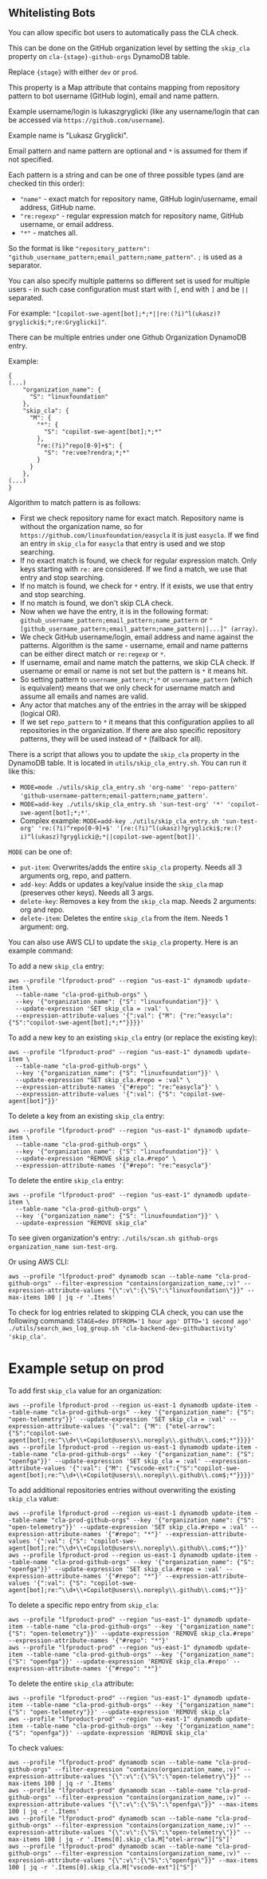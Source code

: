 ## Whitelisting Bots

You can allow specific bot users to automatically pass the CLA check.

This can be done on the GitHub organization level by setting the `skip_cla` property on `cla-{stage}-github-orgs` DynamoDB table.

Replace `{stage}` with either `dev` or `prod`.

This property is a Map attribute that contains mapping from repository pattern to bot username (GitHub login), email and name pattern.

Example username/login is lukaszgryglicki (like any username/login that can be accessed via `https://github.com/username`).

Example name is "Lukasz Gryglicki".

Email pattern and name pattern are optional and `*` is assumed for them if not specified.

Each pattern is a string and can be one of three possible types (and are checked tin this order):
- `"name"` - exact match for repository name, GitHub login/username, email address, GitHub name.
- `"re:regexp"` - regular expression match for repository name, GitHub username, or email address.
- `"*"` - matches all.

So the format is like `"repository_pattern": "github_username_pattern;email_pattern;name_pattern"`. `;` is used as a separator.

You can also specify multiple patterns so different set is used for multiple users - in such case configuration must start with `[`, end with `]` and be `||` separated.

For example: `"[copilot-swe-agent[bot];*;*||re:(?i)^l(ukasz)?gryglicki$;*;re:Gryglicki]"`.

There can be multiple entries under one Github Organization DynamoDB entry.

Example:
```
{
(...)
    "organization_name": {
      "S": "linuxfoundation"
    },
    "skip_cla": {
      "M": {
        "*": {
          "S": "copilot-swe-agent[bot];*;*"
        },
        "re:(?i)^repo[0-9]+$": {
          "S": "re:vee?rendra;*;*"
        }
      }
    },
(...)
}
```

Algorithm to match pattern is as follows:
- First we check repository name for exact match. Repository name is without the organization name, so for `https://github.com/linuxfoundation/easycla` it is just `easycla`. If we find an entry in `skip_cla` for `easycla` that entry is used and we stop searching.
- If no exact match is found, we check for regular expression match. Only keys starting with `re:` are considered. If we find a match, we use that entry and stop searching.
- If no match is found, we check for `*` entry. If it exists, we use that entry and stop searching.
- If no match is found, we don't skip CLA check.
- Now when we have the entry, it is in the following format: `github_username_pattern;email_pattern;name_pattern` or `"[github_username_pattern;email_pattern;name_pattern||...]" (array)`.
- We check GitHub username/login, email address and name against the patterns. Algorithm is the same - username, email and name patterns can be either direct match or `re:regexp` or `*`.
- If username, email and name match the patterns, we skip CLA check. If username or email or name is not set but the pattern is `*` it means hit.
- So setting pattern to `username_pattern;*;*` or `username_pattern` (which is equivalent) means that we only check for username match and assume all emails and names are valid.
- Any actor that matches any of the entries in the array will be skipped (logical OR).
- If we set `repo_pattern` to `*` it means that this configuration applies to all repositories in the organization. If there are also specific repository patterns, they will be used instead of `*` (fallback for all).


There is a script that allows you to update the `skip_cla` property in the DynamoDB table. It is located in `utils/skip_cla_entry.sh`. You can run it like this:
- `` MODE=mode ./utils/skip_cla_entry.sh 'org-name' 'repo-pattern' 'github-username-pattern;email-pattern;name_pattern' ``.
- `` MODE=add-key ./utils/skip_cla_entry.sh 'sun-test-org' '*' 'copilot-swe-agent[bot];*;*' ``.
- Complex example: `` MODE=add-key ./utils/skip_cla_entry.sh 'sun-test-org' 're:(?i)^repo[0-9]+$' '[re:(?i)^l(ukasz)?gryglicki$;re:(?i)^l(ukasz)?gryglicki@;*||copilot-swe-agent[bot]]' ``.

`MODE` can be one of:
- `put-item`: Overwrites/adds the entire `skip_cla` property. Needs all 3 arguments org, repo, and pattern.
- `add-key`: Adds or updates a key/value inside the `skip_cla` map (preserves other keys). Needs all 3 args.
- `delete-key`: Removes a key from the `skip_cla` map. Needs 2 arguments: org and repo.
- `delete-item`: Deletes the entire `skip_cla` from the item. Needs 1 argument: org.


You can also use AWS CLI to update the `skip_cla` property. Here is an example command:

To add a new `skip_cla` entry:

```
aws --profile "lfproduct-prod" --region "us-east-1" dynamodb update-item \
  --table-name "cla-prod-github-orgs" \
  --key '{"organization_name": {"S": "linuxfoundation"}}' \
  --update-expression 'SET skip_cla = :val' \
  --expression-attribute-values '{":val": {"M": {"re:^easycla":{"S":"copilot-swe-agent[bot];*;*"}}}}'
```

To add a new key to an existing `skip_cla` entry (or replace the existing key):

```
aws --profile "lfproduct-prod" --region "us-east-1" dynamodb update-item \
  --table-name "cla-prod-github-orgs" \
  --key '{"organization_name": {"S": "linuxfoundation"}}' \
  --update-expression "SET skip_cla.#repo = :val" \
  --expression-attribute-names '{"#repo": "re:^easycla"}' \
  --expression-attribute-values '{":val": {"S": "copilot-swe-agent[bot]"}}'
```

To delete a key from an existing `skip_cla` entry:

```
aws --profile "lfproduct-prod" --region "us-east-1" dynamodb update-item \
  --table-name "cla-prod-github-orgs" \
  --key '{"organization_name": {"S": "linuxfoundation"}}' \
  --update-expression "REMOVE skip_cla.#repo" \
  --expression-attribute-names '{"#repo": "re:^easycla"}'
```

To delete the entire `skip_cla` entry:

```
aws --profile "lfproduct-prod" --region "us-east-1" dynamodb update-item \
  --table-name "cla-prod-github-orgs" \
  --key '{"organization_name": {"S": "linuxfoundation"}}' \
  --update-expression "REMOVE skip_cla"
```

To see given organization's entry: `./utils/scan.sh github-orgs organization_name sun-test-org`.

Or using AWS CLI:

```
aws --profile "lfproduct-prod" dynamodb scan --table-name "cla-prod-github-orgs" --filter-expression "contains(organization_name,:v)" --expression-attribute-values "{\":v\":{\"S\":\"linuxfoundation\"}}" --max-items 100 | jq -r '.Items'
```

To check for log entries related to skipping CLA check, you can use the following command: `` STAGE=dev DTFROM='1 hour ago' DTTO='1 second ago' ./utils/search_aws_log_group.sh 'cla-backend-dev-githubactivity' 'skip_cla' ``.

# Example setup on prod

To add first `skip_cla` value for an organization:
```
aws --profile lfproduct-prod --region us-east-1 dynamodb update-item --table-name "cla-prod-github-orgs" --key '{"organization_name": {"S": "open-telemetry"}}' --update-expression 'SET skip_cla = :val' --expression-attribute-values '{":val": {"M": {"otel-arrow":{"S":"copilot-swe-agent[bot];re:^\\d+\\+Copilot@users\\.noreply\\.github\\.com$;*"}}}}'
aws --profile lfproduct-prod --region us-east-1 dynamodb update-item --table-name "cla-prod-github-orgs" --key '{"organization_name": {"S": "openfga"}}' --update-expression 'SET skip_cla = :val' --expression-attribute-values '{":val": {"M": {"vscode-ext":{"S":"copilot-swe-agent[bot];re:^\\d+\\+Copilot@users\\.noreply\\.github\\.com$;*"}}}}'
```

To add additional repositories entries without overwriting the existing `skip_cla` value:
```
aws --profile lfproduct-prod --region us-east-1 dynamodb update-item --table-name "cla-prod-github-orgs" --key '{"organization_name": {"S": "open-telemetry"}}' --update-expression 'SET skip_cla.#repo = :val' --expression-attribute-names '{"#repo": "*"}' --expression-attribute-values '{":val": {"S": "copilot-swe-agent[bot];re:^\\d+\\+Copilot@users\\.noreply\\.github\\.com$;*"}}'
aws --profile lfproduct-prod --region us-east-1 dynamodb update-item --table-name "cla-prod-github-orgs" --key '{"organization_name": {"S": "openfga"}}' --update-expression 'SET skip_cla.#repo = :val' --expression-attribute-names '{"#repo": "*"}' --expression-attribute-values '{":val": {"S": "copilot-swe-agent[bot];re:^\\d+\\+Copilot@users\\.noreply\\.github\\.com$;*"}}'
```

To delete a specific repo entry from `skip_cla`:
```
aws --profile "lfproduct-prod" --region "us-east-1" dynamodb update-item --table-name "cla-prod-github-orgs" --key '{"organization_name": {"S": "open-telemetry"}}' --update-expression 'REMOVE skip_cla.#repo' --expression-attribute-names '{"#repo": "*"}'
aws --profile "lfproduct-prod" --region "us-east-1" dynamodb update-item --table-name "cla-prod-github-orgs" --key '{"organization_name": {"S": "openfga"}}' --update-expression 'REMOVE skip_cla.#repo' --expression-attribute-names '{"#repo": "*"}'
```

To delete the entire `skip_cla` attribute:
```
aws --profile "lfproduct-prod" --region "us-east-1" dynamodb update-item --table-name "cla-prod-github-orgs" --key '{"organization_name": {"S": "open-telemetry"}}' --update-expression 'REMOVE skip_cla'
aws --profile "lfproduct-prod" --region "us-east-1" dynamodb update-item --table-name "cla-prod-github-orgs" --key '{"organization_name": {"S": "openfga"}}' --update-expression 'REMOVE skip_cla'
```

To check values:
```
aws --profile "lfproduct-prod" dynamodb scan --table-name "cla-prod-github-orgs" --filter-expression "contains(organization_name,:v)" --expression-attribute-values "{\":v\":{\"S\":\"open-telemetry\"}}" --max-items 100 | jq -r '.Items'
aws --profile "lfproduct-prod" dynamodb scan --table-name "cla-prod-github-orgs" --filter-expression "contains(organization_name,:v)" --expression-attribute-values "{\":v\":{\"S\":\"openfga\"}}" --max-items 100 | jq -r '.Items'
aws --profile "lfproduct-prod" dynamodb scan --table-name "cla-prod-github-orgs" --filter-expression "contains(organization_name,:v)" --expression-attribute-values "{\":v\":{\"S\":\"open-telemetry\"}}" --max-items 100 | jq -r '.Items[0].skip_cla.M["otel-arrow"]["S"]'
aws --profile "lfproduct-prod" dynamodb scan --table-name "cla-prod-github-orgs" --filter-expression "contains(organization_name,:v)" --expression-attribute-values "{\":v\":{\"S\":\"openfga\"}}" --max-items 100 | jq -r '.Items[0].skip_cla.M["vscode-ext"]["S"]'
```

